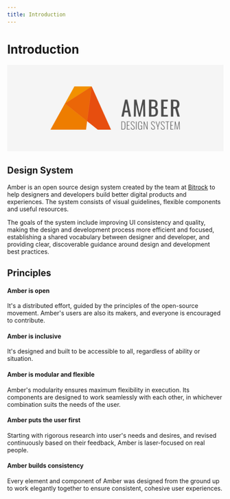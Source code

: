 ```yaml
---
title: Introduction
---
```


# Introduction

![Cover](/img/cover.png)

## Design System

Amber is an open source design system created by the team at [Bitrock](https://bitrock.it/) to help designers and developers build better digital products and experiences. The system consists of visual guidelines, flexible components and useful resources.

The goals of the system include improving UI consistency and quality, making the design and development process more efficient and focused, establishing a shared vocabulary between designer and developer, and providing clear, discoverable guidance around design and development best practices.

## Principles

#### Amber is open
It's a distributed effort, guided by the principles of the open-source movement. Amber's users are also its makers, and everyone is encouraged to contribute.

#### Amber is inclusive

It's designed and built to be accessible to all, regardless of ability or situation.

#### Amber is modular and flexible
Amber's modularity ensures maximum flexibility in execution. Its components are designed to work seamlessly with each other, in whichever combination suits the needs of the user.

#### Amber puts the user first
Starting with rigorous research into user's needs and desires, and revised continuously based on their feedback, Amber is laser-focused on real people.

#### Amber builds consistency
Every element and component of Amber was designed from the ground up to work elegantly together to ensure consistent, cohesive user experiences.

<!-- Think more about people. User-centered over design-centered. Bring people at the center of the digital product giving them feedbacks, animations, human dimension, digital contact, interaction. Something light, responsive, fast, interactive → GOAL: better user experience -->